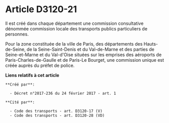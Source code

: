 # Article D3120-21

Il est créé dans chaque département une commission consultative dénommée commission locale des transports publics
particuliers de personnes.

Pour la zone constituée de la ville de Paris, des départements des Hauts-de-Seine, de la Seine-Saint-Denis et du Val-de-Marne
et des parties de Seine-et-Marne et du Val-d'Oise situées sur les emprises des aéroports de Paris-Charles-de-Gaulle et de
Paris-Le Bourget, une commission unique est créée auprès du préfet de police.

**Liens relatifs à cet article**

	**Créé par**:

	  - Décret n°2017-236 du 24 février 2017 - art. 1

	**Cité par**:

	  - Code des transports - art. D3120-17 (V)
	  - Code des transports - art. D3120-28 (VD)
